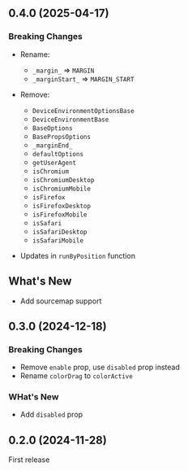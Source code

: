 ## 0.4.0 (2025-04-17)

### Breaking Changes

- Rename:
    - `_margin_` => `MARGIN`
    - `_marginStart_` => `MARGIN_START`

- Remove:
    - `DeviceEnvironmentOptionsBase`
    - `DeviceEnvironmentBase`
    - `BaseOptions`
    - `BasePropsOptions`
    - `_marginEnd_`
    - `defaultOptions`
    - `getUserAgent`
    - `isChromium`
    - `isChromiumDesktop`
    - `isChromiumMobile`
    - `isFirefox`
    - `isFirefoxDesktop`
    - `isFirefoxMobile`
    - `isSafari`
    - `isSafariDesktop`
    - `isSafariMobile`
- Updates in `runByPosition` function

## What's New

- Add sourcemap support

## 0.3.0 (2024-12-18)

### Breaking Changes

- Remove `enable` prop, use `disabled` prop instead
- Rename `colorDrag` to `colorActive`

### WHat's New

- Add `disabled` prop

## 0.2.0 (2024-11-28)

First release
